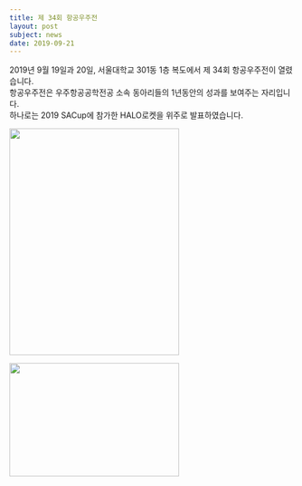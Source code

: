 ```yaml
---
title: 제 34회 항공우주전
layout: post
subject: news
date: 2019-09-21
---
```

2019년 9월 19일과 20일, 서울대학교 301동 1층 복도에서 제 34회 항공우주전이 열렸습니다.<br/>
항공우주전은 우주항공공학전공 소속 동아리들의 1년동안의 성과를 보여주는 자리입니다.<br/>
하나로는 2019 SACup에 참가한 HALO로켓을 위주로 발표하였습니다.

<img src="https://github.com/InhaeSong/hanaro.github.io/blob/master/assets/2019exhibition.jpg?raw=true" width="300" height="400"/><br/>

<img src="https://github.com/InhaeSong/hanaro.github.io/blob/master/assets/2019exhibition2.JPG?raw=true" width="300" height="200"/><br/>
